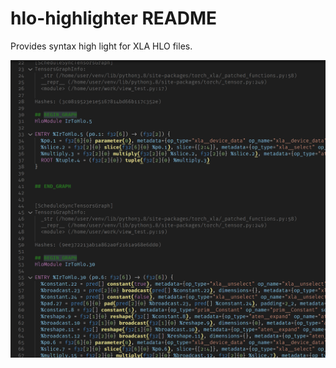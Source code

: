 # hlo-highlighter README

Provides syntax high light for XLA HLO files.

![feature X](Screenshot.png)

